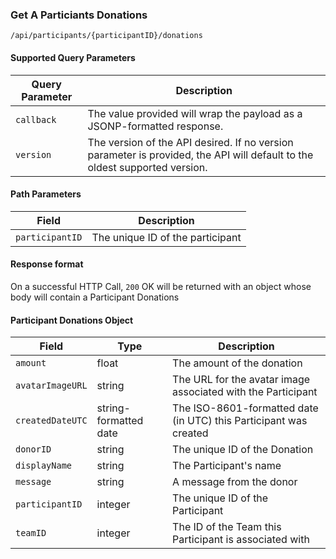 ### Get A Particiants Donations
`/api/participants/{participantID}/donations`
#### Supported Query Parameters
|Query Parameter|Description|
|---|---|
|`callback`|The value provided will wrap the payload as a JSONP-formatted response.|
|`version`|The version of the API desired. If no version parameter is provided, the API will default to the oldest supported version.|
#### Path Parameters
|Field|Description|
|---|---|
|`participantID`| The unique ID of the participant |
#### Response format
On a successful HTTP Call, `200` OK will be returned with an object whose body will contain a Participant Donations
#### Participant Donations Object
|Field|Type|Description|
|---|---|---|
|`amount` |float|The amount of the donation|
|`avatarImageURL` |string|The URL for the avatar image associated with the Participant|
|`createdDateUTC` |string-formatted date|The ISO-8601-formatted date (in UTC) this Participant was created|
|`donorID` |string|The unique ID of the Donation|
|`displayName` |string|The Participant's name|
|`message` |string|A message from the donor|
|`participantID` |integer|The unique ID of the Participant|
|`teamID` |integer|The ID of the Team this Participant is associated with|
